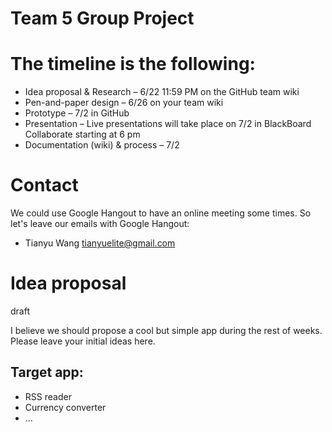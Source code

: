 # Team 5 Group Project

# The timeline is the following:

* Idea proposal & Research – 6/22 11:59 PM on the GitHub team wiki 
* Pen-and-paper design – 6/26 on your team wiki
* Prototype – 7/2 in GitHub
* Presentation – Live presentations will take place on 7/2 in BlackBoard Collaborate starting at 6 pm
* Documentation (wiki) & process – 7/2

# Contact
We could use Google Hangout to have an online meeting some times. So let's leave our emails with Google Hangout:
* Tianyu Wang    tianyuelite@gmail.com

# Idea proposal
draft

I believe we should propose a cool but simple app during the rest of weeks. Please leave your initial ideas here.

## Target app:
* RSS reader
* Currency converter
* ...
